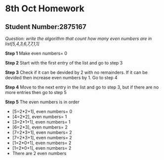 # 8th Oct Homework
## Student Number:2875167

*Question: write the algorithm that count how many even numbers are in list[5,4,3,6,7,7,1,1]*

**Step 1** Make even numbers= 0

**Step 2** Start with the first entry of the list and go to step 3

**Step 3** Check if it can be devided by 2 with no remainders.
If it can be devided then increase even numbers by 1.
Go to step 4

**Step 4** Move to the next entry in the list and go to step 3, but if there are no more entries then go to step 5

**Step 5** The even numbers is in order

- [5=2*2+1], even numbers= 0
- [4=2*2], even numbers= 1
- [3=2*1+1], even numbers= 1
- [6=2*3], even numbers= 2
- [7=2*3+1], even numbers= 2
- [7=2*3+1], even numbers= 2
- [1=2*0+1], even numbers= 2
- [1=2*0+1], even numbers= 2
- There are 2 even numbers
